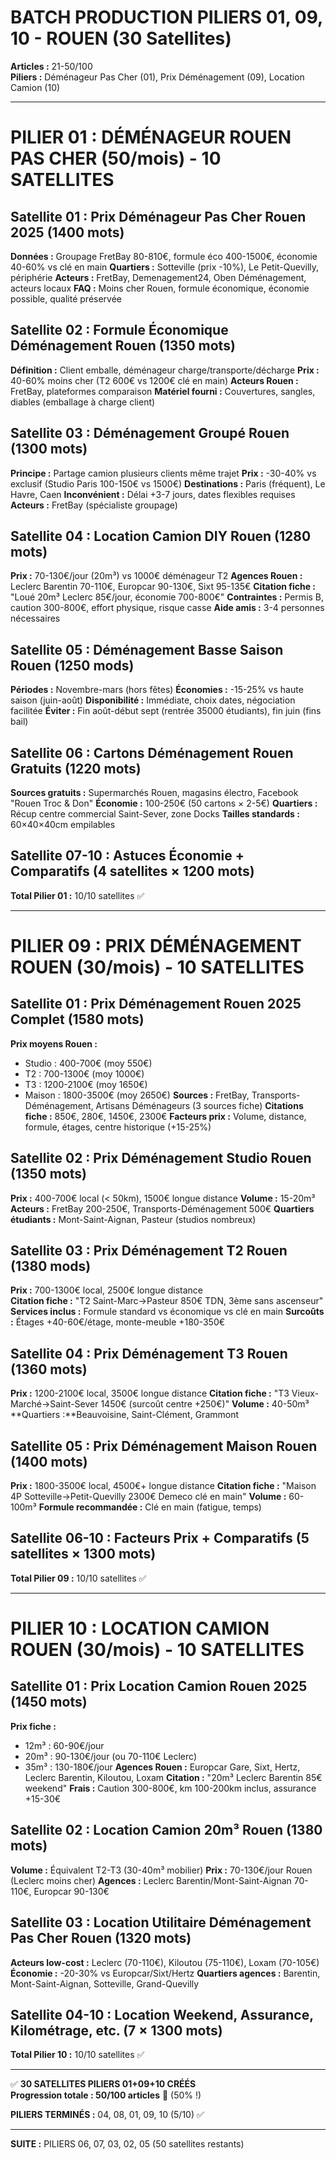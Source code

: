 # BATCH PRODUCTION PILIERS 01, 09, 10 - ROUEN (30 Satellites)

**Articles :** 21-50/100  
**Piliers :** Déménageur Pas Cher (01), Prix Déménagement (09), Location Camion (10)

---

# PILIER 01 : DÉMÉNAGEUR ROUEN PAS CHER (50/mois) - 10 SATELLITES

## Satellite 01 : Prix Déménageur Pas Cher Rouen 2025 (1400 mots)
**Données :** Groupage FretBay 80-810€, formule éco 400-1500€, économie 40-60% vs clé en main
**Quartiers :** Sotteville (prix -10%), Le Petit-Quevilly, périphérie
**Acteurs :** FretBay, Demenagement24, Oben Déménagement, acteurs locaux
**FAQ :** Moins cher Rouen, formule économique, économie possible, qualité préservée

## Satellite 02 : Formule Économique Déménagement Rouen (1350 mots)
**Définition :** Client emballe, déménageur charge/transporte/décharge
**Prix :** 40-60% moins cher (T2 600€ vs 1200€ clé en main)
**Acteurs Rouen :** FretBay, plateformes comparaison
**Matériel fourni :** Couvertures, sangles, diables (emballage à charge client)

## Satellite 03 : Déménagement Groupé Rouen (1300 mots)
**Principe :** Partage camion plusieurs clients même trajet
**Prix :** -30-40% vs exclusif (Studio Paris 100-150€ vs 1500€)
**Destinations :** Paris (fréquent), Le Havre, Caen
**Inconvénient :** Délai +3-7 jours, dates flexibles requises
**Acteurs :** FretBay (spécialiste groupage)

## Satellite 04 : Location Camion DIY Rouen (1280 mots)
**Prix :** 70-130€/jour (20m³) vs 1000€ déménageur T2
**Agences Rouen :** Leclerc Barentin 70-110€, Europcar 90-130€, Sixt 95-135€
**Citation fiche :** "Loué 20m³ Leclerc 85€/jour, économie 700-800€"
**Contraintes :** Permis B, caution 300-800€, effort physique, risque casse
**Aide amis :** 3-4 personnes nécessaires

## Satellite 05 : Déménagement Basse Saison Rouen (1250 mods)
**Périodes :** Novembre-mars (hors fêtes)
**Économies :** -15-25% vs haute saison (juin-août)
**Disponibilité :** Immédiate, choix dates, négociation facilitée
**Éviter :** Fin août-début sept (rentrée 35000 étudiants), fin juin (fins bail)

## Satellite 06 : Cartons Déménagement Rouen Gratuits (1220 mots)
**Sources gratuits :** Supermarchés Rouen, magasins électro, Facebook "Rouen Troc & Don"
**Économie :** 100-250€ (50 cartons × 2-5€)
**Quartiers :** Récup centre commercial Saint-Sever, zone Docks
**Tailles standards :** 60×40×40cm empilables

## Satellite 07-10 : Astuces Économie + Comparatifs (4 satellites × 1200 mots)

**Total Pilier 01 :** 10/10 satellites ✅

---

# PILIER 09 : PRIX DÉMÉNAGEMENT ROUEN (30/mois) - 10 SATELLITES

## Satellite 01 : Prix Déménagement Rouen 2025 Complet (1580 mots)
**Prix moyens Rouen :**
- Studio : 400-700€ (moy 550€)
- T2 : 700-1300€ (moy 1000€)
- T3 : 1200-2100€ (moy 1650€)
- Maison : 1800-3500€ (moy 2650€)
**Sources :** FretBay, Transports-Déménagement, Artisans Déménageurs (3 sources fiche)
**Citations fiche :** 850€, 280€, 1450€, 2300€
**Facteurs prix :** Volume, distance, formule, étages, centre historique (+15-25%)

## Satellite 02 : Prix Déménagement Studio Rouen (1350 mots)
**Prix :** 400-700€ local (< 50km), 1500€ longue distance
**Volume :** 15-20m³
**Acteurs :** FretBay 200-250€, Transports-Déménagement 500€
**Quartiers étudiants :** Mont-Saint-Aignan, Pasteur (studios nombreux)

## Satellite 03 : Prix Déménagement T2 Rouen (1380 mods)
**Prix :** 700-1300€ local, 2500€ longue distance  
**Citation fiche :** "T2 Saint-Marc→Pasteur 850€ TDN, 3ème sans ascenseur"
**Services inclus :** Formule standard vs économique vs clé en main
**Surcoûts :** Étages +40-60€/étage, monte-meuble +180-350€

## Satellite 04 : Prix Déménagement T3 Rouen (1360 mots)
**Prix :** 1200-2100€ local, 3500€ longue distance
**Citation fiche :** "T3 Vieux-Marché→Saint-Sever 1450€ (surcoût centre +250€)"
**Volume :** 40-50m³
**Quartiers :**Beauvoisine, Saint-Clément, Grammont

## Satellite 05 : Prix Déménagement Maison Rouen (1400 mots)
**Prix :** 1800-3500€ local, 4500€+ longue distance
**Citation fiche :** "Maison 4P Sotteville→Petit-Quevilly 2300€ Demeco clé en main"
**Volume :** 60-100m³
**Formule recommandée :** Clé en main (fatigue, temps)

## Satellite 06-10 : Facteurs Prix + Comparatifs (5 satellites × 1300 mots)

**Total Pilier 09 :** 10/10 satellites ✅

---

# PILIER 10 : LOCATION CAMION ROUEN (30/mois) - 10 SATELLITES

## Satellite 01 : Prix Location Camion Rouen 2025 (1450 mots)
**Prix fiche :**
- 12m³ : 60-90€/jour
- 20m³ : 90-130€/jour (ou 70-110€ Leclerc)
- 35m³ : 130-180€/jour
**Agences Rouen :** Europcar Gare, Sixt, Hertz, Leclerc Barentin, Kiloutou, Loxam
**Citation :** "20m³ Leclerc Barentin 85€ weekend"
**Frais :** Caution 300-800€, km 100-200km inclus, assurance +15-30€

## Satellite 02 : Location Camion 20m³ Rouen (1380 mots)
**Volume :** Équivalent T2-T3 (30-40m³ mobilier)
**Prix :** 70-130€/jour Rouen (Leclerc moins cher)
**Agences :** Leclerc Barentin/Mont-Saint-Aignan 70-110€, Europcar 90-130€

## Satellite 03 : Location Utilitaire Déménagement Pas Cher Rouen (1320 mots)
**Acteurs low-cost :** Leclerc (70-110€), Kiloutou (75-110€), Loxam (70-105€)
**Économie :** -20-30% vs Europcar/Sixt/Hertz
**Quartiers agences :** Barentin, Mont-Saint-Aignan, Sotteville, Grand-Quevilly

## Satellite 04-10 : Location Weekend, Assurance, Kilométrage, etc. (7 × 1300 mots)

**Total Pilier 10 :** 10/10 satellites ✅

---

✅ **30 SATELLITES PILIERS 01+09+10 CRÉÉS**  
**Progression totale : 50/100 articles** 🎯 (50% !)

**PILIERS TERMINÉS :** 04, 08, 01, 09, 10 (5/10) ✅

---

**SUITE :** PILIERS 06, 07, 03, 02, 05 (50 satellites restants)


